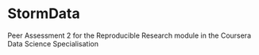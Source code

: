 # StormData
Peer Assessment 2 for the Reproducible Research module in the Coursera Data Science Specialisation

